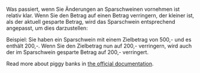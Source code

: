 Was passiert, wenn Sie Änderungen an Sparschweinen vornehmen ist relativ klar. Wenn Sie den Betrag auf einen Betrag verringern, der kleiner ist, als der aktuell gesparte Betrag, wird das Sparschwein entsprechend angepasst, um dies darzustellen:

Beispiel: Sie haben ein Sparschwein mit einem Zielbetrag von 500,- und es enthält 200,-. Wenn Sie den Zielbetrag nun auf 200,- verringern, wird auch der im Sparschwein gesparte Betrag auf 200,- verringert.

Read more about piggy banks in [the official documentation](https://docs.firefly-iii.org/advanced-concepts/piggies).